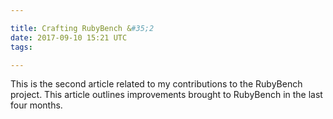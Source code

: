 ```yaml
---

title: Crafting RubyBench &#35;2
date: 2017-09-10 15:21 UTC
tags:

---
```


This is the second article related to my contributions to the RubyBench project.
This article outlines improvements brought to RubyBench in the last four months.

<script src="https://gist.github.com/bmarkons/78d7568dbccf2b79263965860c78762e.js"></script>
